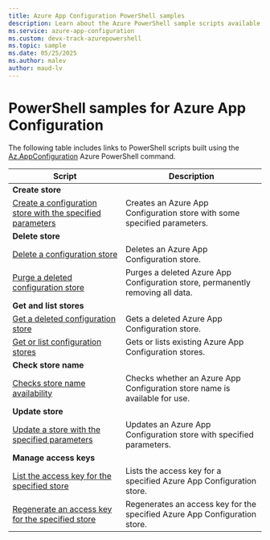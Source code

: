 ```yaml
---
title: Azure App Configuration PowerShell samples
description: Learn about the Azure PowerShell sample scripts available for App Configuration.
ms.service: azure-app-configuration
ms.custom: devx-track-azurepowershell
ms.topic: sample
ms.date: 05/25/2025
ms.author: malev
author: maud-lv
---
```

# PowerShell samples for Azure App Configuration

The following table includes links to PowerShell scripts built using the [Az.AppConfiguration](/powershell/module/az.appconfiguration) Azure PowerShell command.

| Script | Description |
|-|-|
|**Create store**||
| [Create a configuration store with the specified parameters](scripts/powershell-create-service.md) | Creates an  Azure App Configuration store with some specified parameters. |
|**Delete store**||
| [Delete a configuration store](scripts/powershell-delete-service.md) | Deletes an Azure App Configuration store. |
| [Purge a deleted configuration store](/powershell/module/az.appconfiguration/Clear-AzAppConfigurationDeletedStore) | Purges a deleted Azure App Configuration store, permanently removing all data. |
|**Get and list stores**||
| [Get a deleted configuration store](/powershell/module/az.appconfiguration/Get-AzAppConfigurationDeletedStore) | Gets a deleted Azure App Configuration store. |
| [Get or list configuration stores](/powershell/module/az.appconfiguration/Get-AzAppConfigurationStore) | Gets or lists existing Azure App Configuration stores. |
|**Check store name**||
| [Checks store name availability](/powershell/module/az.appconfiguration/Test-AzAppConfigurationStoreNameAvailability) | Checks whether an Azure App Configuration store name is available for use.|
|**Update store**||
| [Update a store with the specified parameters](/powershell/module/az.appconfiguration/Update-AzAppConfigurationStore) | Updates an Azure App Configuration store with specified parameters. |
|**Manage access keys**||
| [List the access key for the specified store](/powershell/module/az.appconfiguration/Get-AzAppConfigurationStoreKey) | Lists the access key for a specified Azure App Configuration store. |
| [Regenerate an access key for the specified store](/powershell/module/az.appconfiguration/New-AzAppConfigurationStoreKey) | Regenerates an access key for the specified Azure App Configuration store. |
